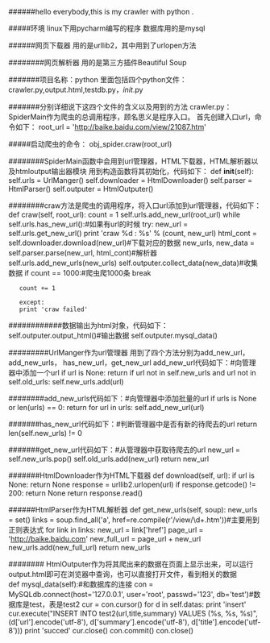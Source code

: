 ######hello everybody,this is my crawler with python .

#####环境
linux下用pycharm编写的程序
数据库用的是mysql

######网页下载器
用的是urllib2，其中用到了urlopen方法

########网页解析器
用的是第三方插件Beautiful Soup

#######项目名称：python
里面包括四个python文件：crawler.py,output.html,testdb.py，_init_.py

#######分别详细说下这四个文件的含义以及用到的方法
crawler.py：  SpiderMain作为爬虫的总调用程序，顾名思义是程序入口。
首先创建入口url，命令如下：
root_url = 'http://baike.baidu.com/view/21087.htm'

#####启动爬虫的命令：
obj_spider.craw(root_url)

########SpiderMain函数中会用到url管理器，HTML下载器，HTML解析器以及htmloutput输出器模块
用到构造函数将其初始化，代码如下：
 def __init__(self):
      self.urls = UrlManger()
      self.downloader = HtmlDownloader()
      self.parser = HtmlParser()
      self.outputer = HtmlOutputer()

########craw方法是爬虫的调用程序，将入口url添加到url管理器，代码如下：
 def craw(self, root_url):
     count = 1
     self.urls.add_new_url(root_url)
    while self.urls.has_new_url():#如果有url的时候
       try:
       new_url = self.urls.get_new_url()
       print 'craw %d : %s' % (count, new_url)
       html_cont = self.downloader.download(new_url)#下载对应的数据
       new_urls, new_data = self.parser.parse(new_url, html_cont)#解析器
       self.urls.add_new_urls(new_urls)
       self.outputer.collect_data(new_data)#收集数据
    if count == 1000:#爬虫爬1000条
       break

       count += 1

       except:
       print 'craw failed'

############数据输出为html对象，代码如下：
 self.outputer.output_html()#输出数据
 self.outputer.mysql_data()

#########UrlManger作为url管理器
用到了四个方法分别为add_new_url，add_new_urls， has_new_url，get_new_url
add_new_url代码如下：#向管理器中添加一个url
 if url is None:
      return
if url not in self.new_urls and url not in self.old_urls:
      self.new_urls.add(url)

########add_new_urls代码如下：#向管理器中添加批量的url
   if urls is None or len(urls) == 0:
       return
   for url in urls:
       self.add_new_url(url)

#######has_new_url代码如下：#判断管理器中是否有新的待爬去的url
 return len(self.new_urls) != 0

#######get_new_url代码如下：#从管理器中获取待爬去的url
 new_url = self.new_urls.pop()
      self.old_urls.add(new_url)
      return new_url

#######HtmlDownloader作为HTML下载器
 def download(self, url):
    if url is None:
       return None
    response = urllib2.urlopen(url)
    if response.getcode() != 200:
      return None
     return response.read()

######HtmlParser作为HTML解析器
 def get_new_urls(self, soup):
     new_urls = set()
     links = soup.find_all('a', href=re.compile(r'/view/\d+\.htm'))#主要用到正则表达式
     for link in links:
      new_url = link['href']
     page_url = 'http://baike.baidu.com'
     new_full_url = page_url + new_url
     new_urls.add(new_full_url)
     return new_urls

######## HtmlOutputer作为将其爬出来的数据在页面上显示出来，可以运行output.html即可在浏览器中查询，也可以直接打开文件，看到相关的数据             
 def mysql_data(self):#和数据库的连接
      con = MySQLdb.connect(host='127.0.0.1', user='root', passwd='123', db='test')#数据库是test，表是test2
      cur = con.cursor()
     for d in self.datas:
       print 'insert'
       cur.execute("INSERT INTO test2(url,title,summary) VALUES (%s, %s, %s)",
      (d['url'].encode('utf-8'), d['summary'].encode('utf-8'), d['title'].encode('utf-8')))
       print 'succed'
      cur.close()
      con.commit()
      con.close()




